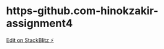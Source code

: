 # https-github.com-hinokzakir-assignment4

[Edit on StackBlitz ⚡️](https://stackblitz.com/edit/vue-puc8hn)